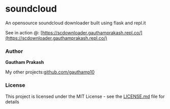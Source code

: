 # soundcloud
An opensource soundcloud downloader built using flask and repl.it


See in action @: [https://scdownloader.gauthamprakash.repl.co/](https://scdownloader.gauthamprakash.repl.co/)


### Author

 **Gautham Prakash**
 
 My other projects:[github.com/gauthamp10](https://gauthamp10.github.io/)
 

### License

This project is licensed under the MIT License - see the [LICENSE.md](LICENSE.md) file for details

